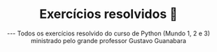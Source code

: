 <div align="center">
    <h1>Exercícios resolvidos 🏁</h1>
    <p>
    ---
    Todos os exercícios resolvido do curso de Python (Mundo 1, 2 e 3) ministrado pelo grande professor Gustavo Guanabara
    </p>

